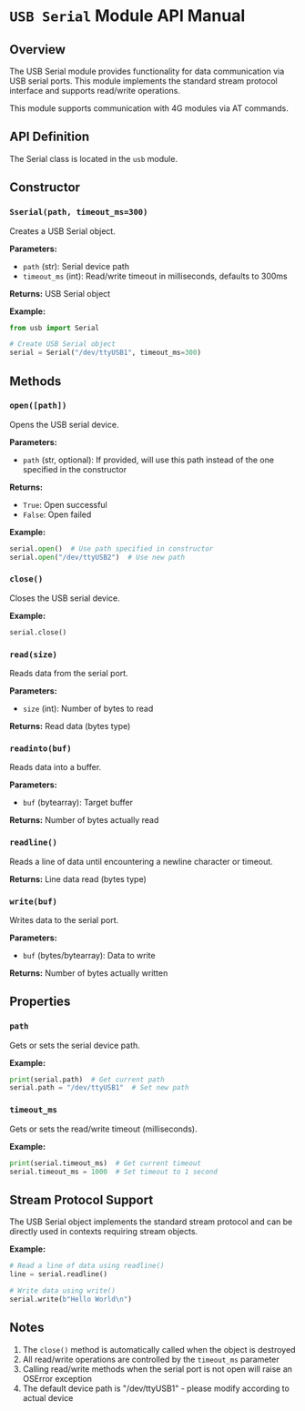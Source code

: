 # `USB Serial` Module API Manual

## Overview

The USB Serial module provides functionality for data communication via USB serial ports. This module implements the standard stream protocol interface and supports read/write operations.

This module supports communication with 4G modules via AT commands.

## API Definition

The Serial class is located in the `usb` module.

## Constructor

### `Sserial(path, timeout_ms=300)`

Creates a USB Serial object.

**Parameters:**

- `path` (str): Serial device path
- `timeout_ms` (int): Read/write timeout in milliseconds, defaults to 300ms

**Returns:**
USB Serial object

**Example:**

```python
from usb import Serial

# Create USB Serial object
serial = Serial("/dev/ttyUSB1", timeout_ms=300)
```

## Methods

### `open([path])`

Opens the USB serial device.

**Parameters:**

- `path` (str, optional): If provided, will use this path instead of the one specified in the constructor

**Returns:**

- `True`: Open successful
- `False`: Open failed

**Example:**

```python
serial.open()  # Use path specified in constructor
serial.open("/dev/ttyUSB2")  # Use new path
```

### `close()`

Closes the USB serial device.

**Example:**

```python
serial.close()
```

### `read(size)`

Reads data from the serial port.

**Parameters:**

- `size` (int): Number of bytes to read

**Returns:**
Read data (bytes type)

### `readinto(buf)`

Reads data into a buffer.

**Parameters:**

- `buf` (bytearray): Target buffer

**Returns:**
Number of bytes actually read

### `readline()`

Reads a line of data until encountering a newline character or timeout.

**Returns:**
Line data read (bytes type)

### `write(buf)`

Writes data to the serial port.

**Parameters:**

- `buf` (bytes/bytearray): Data to write

**Returns:**
Number of bytes actually written

## Properties

### `path`

Gets or sets the serial device path.

**Example:**

```python
print(serial.path)  # Get current path
serial.path = "/dev/ttyUSB1"  # Set new path
```

### `timeout_ms`

Gets or sets the read/write timeout (milliseconds).

**Example:**

```python
print(serial.timeout_ms)  # Get current timeout
serial.timeout_ms = 1000  # Set timeout to 1 second
```

## Stream Protocol Support

The USB Serial object implements the standard stream protocol and can be directly used in contexts requiring stream objects.

**Example:**

```python
# Read a line of data using readline()
line = serial.readline()

# Write data using write()
serial.write(b"Hello World\n")
```

## Notes

1. The `close()` method is automatically called when the object is destroyed
1. All read/write operations are controlled by the `timeout_ms` parameter
1. Calling read/write methods when the serial port is not open will raise an OSError exception
1. The default device path is "/dev/ttyUSB1" - please modify according to actual device
